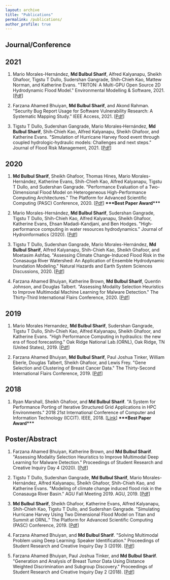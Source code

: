 ```yaml
---
layout: archive
title: "Publications"
permalink: /publications/
author_profile: true
---
```


## Journal/Conference

## 2021

1. Mario Morales-Hernández, **Md Bulbul Sharif**, Alfred Kalyanapu, Sheikh Ghafoor, Tigstu T Dullo, Sudershan Gangrade, Shih-Chieh Kao, Mattew Norman, and Katherine Evans. "TRITON: A Multi-GPU Open Source 2D Hydrodynamic Flood Model." Environmental Modelling & Software, 2021. [[Pdf](https://www.researchgate.net/profile/Mario-Morales-Hernandez/publication/350597158_TRITON_A_Multi-GPU_Open_Source_2D_Hydrodynamic_Flood_Model/links/606c53a4a6fdccf289fbf0c7/TRITON-A-Multi-GPU-Open-Source-2D-Hydrodynamic-Flood-Model.pdf)]

2. Farzana Ahamed Bhuiyan, **Md Bulbul Sharif**, and Akond Rahman. "Security Bug Report Usage for Software Vulnerability Research: A Systematic Mapping Study." IEEE Access, 2021. [[Pdf](https://ieeexplore.ieee.org/stamp/stamp.jsp?arnumber=9350573)]

3. Tigstu T Dullo, Sudershan Gangrade, Mario Morales‐Hernández, **Md Bulbul Sharif**, Shih‐Chieh Kao, Alfred Kalyanapu, Sheikh Ghafoor, and Katherine Evans. "Simulation of Hurricane Harvey flood event through coupled hydrologic‐hydraulic models: Challenges and next steps." Journal of Flood Risk Management, 2021. [[Pdf](https://onlinelibrary.wiley.com/doi/pdfdirect/10.1111/jfr3.12716)]

## 2020

1. **Md Bulbul Sharif**, Sheikh Ghafoor, Thomas Hines, Mario Morales-Hernández, Katherine Evans, Shih-Chieh Kao, Alfred Kalyanapu, Tigstu T Dullo, and Sudershan Gangrade. "Performance Evaluation of a Two-Dimensional Flood Model on Heterogeneous High-Performance Computing Architectures." The Platform for Advanced Scientific Computing (PASC) Conference, 2020. [[Pdf](https://dl.acm.org/doi/pdf/10.1145/3394277.3401852)] **\*\*\*Best Paper Award\*\*\***

2. Mario Morales-Hernández, **Md Bulbul Sharif**, Sudershan Gangrade, Tigstu T Dullo, Shih-Chieh Kao, Alfred Kalyanapu, Sheikh Ghafoor, Katherine Evans, Ehsan Madadi-Kandjani, and Ben Hodges. "High-performance computing in water resources hydrodynamics." Journal of Hydroinformatics (2020). [[Pdf](https://iwaponline.com/jh/article-pdf/22/5/1217/761454/jh0221217.pdf)]

3. Tigstu T Dullo, Sudershan Gangrade, Mario Morales-Hernández, **Md Bulbul Sharif**, Alfred Kalyanapu, Shih-Chieh Kao, Sheikh Ghafoor, and Moetasim Ashfaq. "Assessing Climate Change-Induced Flood Risk in the Conasauga River Watershed: An Application of Ensemble Hydrodynamic Inundation Modeling." Natural Hazards and Earth System Sciences Discussions, 2020. [[Pdf](https://nhess.copernicus.org/preprints/nhess-2020-339/nhess-2020-339.pdf)]

4. Farzana Ahamed Bhuiyan, Katherine Brown, **Md Bulbul Sharif**, Quentin Johnson, and Douglas Talbert. "Assessing Modality Selection Heuristics to Improve Multimodal Machine Learning for Malware Detection." The Thirty-Third International Flairs Conference, 2020. [[Pdf](https://www.aaai.org/ocs/index.php/FLAIRS/FLAIRS20/paper/viewFile/18476/17629)]

## 2019

1. Mario Morales Hernandez, **Md Bulbul Sharif**, Sudershan Gangrade, Tigstu T Dullo, Shih-Chieh Kao, Alfred Kalyanapu, Sheikh Ghafoor, and Katherine Evans. "High Performance Computing in hydraulics: the new era of flood forecasting." Oak Ridge National Lab.(ORNL), Oak Ridge, TN (United States), 2019. [[Pdf](https://www.osti.gov/servlets/purl/1559648)]

2. Farzana Ahamed Bhuiyan, **Md Bulbul Sharif**, Paul Joshua Tinker, William Eberle, Douglas Talbert, Sheikh Ghafoor, and Lewis Frey. "Gene Selection and Clustering of Breast Cancer Data." The Thirty-Second International Flairs Conference, 2019. [[Pdf](https://www.aaai.org/ocs/index.php/FLAIRS/FLAIRS19/paper/viewFile/18184/17305)]

## 2018

1. Ryan Marshall, Sheikh Ghafoor, and **Md Bulbul Sharif**. "A System for Performance Porting of Iterative Structured Grid Applications in HPC Environments." 2018 21st International Conference of Computer and Information Technology (ICCIT). IEEE, 2018. [[Link](https://ieeexplore.ieee.org/abstract/document/8631978)] **\*\*\*Best Paper Award\*\*\***


## Poster/Abstract

1. Farzana Ahamed Bhuiyan, Katherine Brown, and **Md Bulbul Sharif**. "Assessing Modality Selection Heuristics to Improve Multimodal Deep Learning for Malware Detection." Proceedings of Student Research and Creative Inquiry Day 4 (2020). [[Pdf](https://msharif42.github.io/files/TTU_Poster_2020.pdf)]

2. Tigstu T Dullo, Sudershan Gangrade, **Md Bulbul Sharif**, Mario Morales-Hernández, Alfred Kalyanapu, Sheikh Ghafoor, Shih-Chieh Kao, and Katherine Evans. "Modeling of climate change induced flood risk in the Conasauga River Basin." AGU Fall Meeting 2019. AGU, 2019. [[Pdf](https://msharif42.github.io/files/AGU2019-Abstract-Dullo.pdf)]

3. **Md Bulbul Sharif**, Sheikh Ghafoor, Katherine Evans, Alfred Kalyanapu, Shih-Chieh Kao, Tigstu T Dullo, and Sudershan Gangrade. "Simulating Hurricane Harvey Using Two Dimensional Flood Model on Titan and Summit at ORNL." The Platform for Advanced Scientific Computing (PASC) Conference, 2019. [[Pdf](https://msharif42.github.io/files/PASC_Poster_Final.pdf)]

4. Farzana Ahamed Bhuiyan, and **Md Bulbul Sharif**. "Solving Multimodal Problem using Deep Learning: Speaker Identification." Proceedings of Student Research and Creative Inquiry Day 3 (2019). [[Pdf](https://msharif42.github.io/files/TTU_Poster_2019.pdf)]

5. Farzana Ahamed Bhuiyan, Paul Joshua Tinker, and **Md Bulbul Sharif**. "Generation and Analysis of Breast Tumor Data Using Distance Weighted Discrimination and Subgroup Discovery." Proceedings of Student Research and Creative Inquiry Day 2 (2018). [[Pdf](https://msharif42.github.io/files/TTU_Poster_2018.pdf)]

